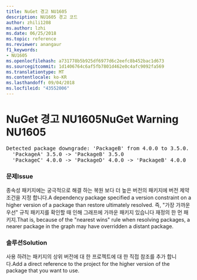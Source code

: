 ```yaml
---
title: NuGet 경고 NU1605
description: NU1605 경고 코드
author: zhili1208
ms.author: lzhi
ms.date: 06/25/2018
ms.topic: reference
ms.reviewer: anangaur
f1_keywords:
- NU1605
ms.openlocfilehash: a731778b5b925df6977d6c2eefc8b452bac1d673
ms.sourcegitcommit: 1d1406764c6af5fb7801d462e0c4afc9092fa569
ms.translationtype: MT
ms.contentlocale: ko-KR
ms.lasthandoff: 09/04/2018
ms.locfileid: "43552006"
---
```

# <a name="nuget-warning-nu1605"></a><span data-ttu-id="32109-103">NuGet 경고 NU1605</span><span class="sxs-lookup"><span data-stu-id="32109-103">NuGet Warning NU1605</span></span>

<pre>Detected package downgrade: 'PackageB' from 4.0.0 to 3.5.0. Reference the package directly from the project to select a different version.<br/>  'PackageA' 3.5.0 -> 'PackageB' 3.5.0<br/>  'PackageC' 4.0.0 -> 'PackageD' 4.0.0 -> 'PackageB' 4.0.0</pre>

### <a name="issue"></a><span data-ttu-id="32109-104">문제</span><span class="sxs-lookup"><span data-stu-id="32109-104">Issue</span></span>
<span data-ttu-id="32109-105">종속성 패키지에는 궁극적으로 해결 하는 복원 보다 더 높은 버전의 패키지에 버전 제약 조건을 지정 합니다.</span><span class="sxs-lookup"><span data-stu-id="32109-105">A dependency package specified a version constraint on a higher version of a package than restore ultimately resolved.</span></span> <span data-ttu-id="32109-106">즉, "가장 가까운 우선" 규칙 패키지를 확인할 때 인해 그래프에 가까운 패키지 있습니다 재정의 한 먼 패키지.</span><span class="sxs-lookup"><span data-stu-id="32109-106">That is, because of the "nearest wins" rule when resolving packages, a nearer package in the graph may have overridden a distant package.</span></span>

### <a name="solution"></a><span data-ttu-id="32109-107">솔루션</span><span class="sxs-lookup"><span data-stu-id="32109-107">Solution</span></span>
<span data-ttu-id="32109-108">사용 하려는 패키지의 상위 버전에 대 한 프로젝트에 대 한 직접 참조를 추가 합니다.</span><span class="sxs-lookup"><span data-stu-id="32109-108">Add a direct reference to the project for the higher version of the package that you want to use.</span></span>
